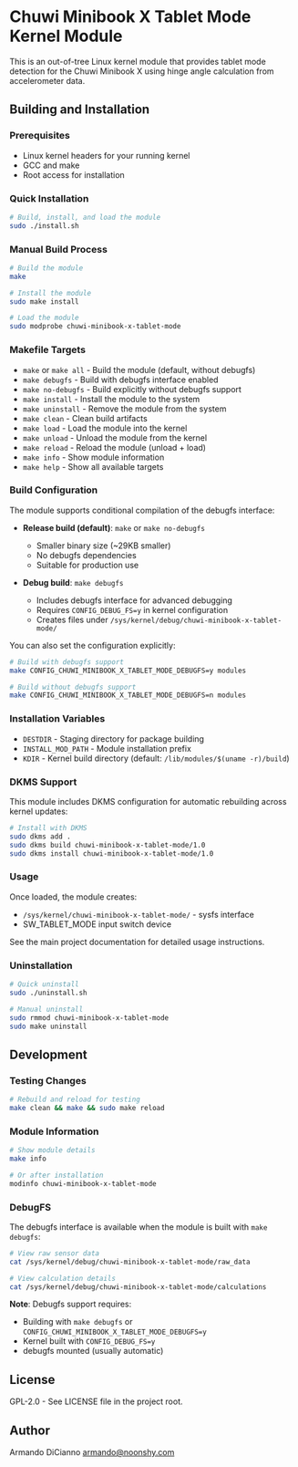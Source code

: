 # Chuwi Minibook X Tablet Mode Kernel Module

This is an out-of-tree Linux kernel module that provides tablet mode detection for the Chuwi Minibook X using hinge angle calculation from accelerometer data.

## Building and Installation

### Prerequisites

- Linux kernel headers for your running kernel
- GCC and make
- Root access for installation

### Quick Installation

```bash
# Build, install, and load the module
sudo ./install.sh
```

### Manual Build Process

```bash
# Build the module
make

# Install the module
sudo make install

# Load the module
sudo modprobe chuwi-minibook-x-tablet-mode
```

### Makefile Targets

- `make` or `make all` - Build the module (default, without debugfs)
- `make debugfs` - Build with debugfs interface enabled
- `make no-debugfs` - Build explicitly without debugfs support
- `make install` - Install the module to the system
- `make uninstall` - Remove the module from the system
- `make clean` - Clean build artifacts
- `make load` - Load the module into the kernel
- `make unload` - Unload the module from the kernel
- `make reload` - Reload the module (unload + load)
- `make info` - Show module information
- `make help` - Show all available targets

### Build Configuration

The module supports conditional compilation of the debugfs interface:

- **Release build (default)**: `make` or `make no-debugfs`
  - Smaller binary size (~29KB smaller)
  - No debugfs dependencies
  - Suitable for production use

- **Debug build**: `make debugfs` 
  - Includes debugfs interface for advanced debugging
  - Requires `CONFIG_DEBUG_FS=y` in kernel configuration
  - Creates files under `/sys/kernel/debug/chuwi-minibook-x-tablet-mode/`

You can also set the configuration explicitly:
```bash
# Build with debugfs support
make CONFIG_CHUWI_MINIBOOK_X_TABLET_MODE_DEBUGFS=y modules

# Build without debugfs support
make CONFIG_CHUWI_MINIBOOK_X_TABLET_MODE_DEBUGFS=n modules
```

### Installation Variables

- `DESTDIR` - Staging directory for package building
- `INSTALL_MOD_PATH` - Module installation prefix
- `KDIR` - Kernel build directory (default: `/lib/modules/$(uname -r)/build`)

### DKMS Support

This module includes DKMS configuration for automatic rebuilding across kernel updates:

```bash
# Install with DKMS
sudo dkms add .
sudo dkms build chuwi-minibook-x-tablet-mode/1.0
sudo dkms install chuwi-minibook-x-tablet-mode/1.0
```

### Usage

Once loaded, the module creates:
- `/sys/kernel/chuwi-minibook-x-tablet-mode/` - sysfs interface
- SW_TABLET_MODE input switch device

See the main project documentation for detailed usage instructions.

### Uninstallation

```bash
# Quick uninstall
sudo ./uninstall.sh

# Manual uninstall
sudo rmmod chuwi-minibook-x-tablet-mode
sudo make uninstall
```

## Development

### Testing Changes

```bash
# Rebuild and reload for testing
make clean && make && sudo make reload
```

### Module Information

```bash
# Show module details
make info

# Or after installation
modinfo chuwi-minibook-x-tablet-mode
```

### DebugFS

The debugfs interface is available when the module is built with `make debugfs`:

```bash
# View raw sensor data
cat /sys/kernel/debug/chuwi-minibook-x-tablet-mode/raw_data

# View calculation details
cat /sys/kernel/debug/chuwi-minibook-x-tablet-mode/calculations
```

**Note**: Debugfs support requires:
- Building with `make debugfs` or `CONFIG_CHUWI_MINIBOOK_X_TABLET_MODE_DEBUGFS=y`
- Kernel built with `CONFIG_DEBUG_FS=y`
- debugfs mounted (usually automatic)

## License

GPL-2.0 - See LICENSE file in the project root.

## Author

Armando DiCianno <armando@noonshy.com>